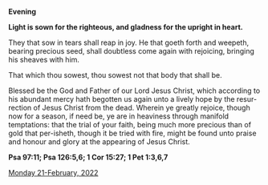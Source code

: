 **Evening**

**Light is sown for the righteous, and gladness for the upright in heart.**
 
They that sow in tears shall reap in joy. He that goeth forth and weepeth, bearing precious seed, shall doubtless come again with rejoicing, bringing his sheaves with him.
 
That which thou sowest, thou sowest not that body that shall be.
 
Blessed be the God and Father of our Lord Jesus Christ, which according to his abundant mercy hath begotten us again unto a lively hope by the resur-rection of Jesus Christ from the dead. Wherein ye greatly rejoice, though now for a season, if need be, ye are in heaviness through manifold temptations: that the trial of your faith, being much more precious than of gold that per-isheth, though it be tried with fire, might be found unto praise and honour and glory at the appearing of Jesus Christ.  

**Psa 97:11; Psa 126:5,6; 1 Cor 15:27; 1 Pet 1:3,6,7**

[Monday 21-February, 2022](https://t.me/daily_light)
